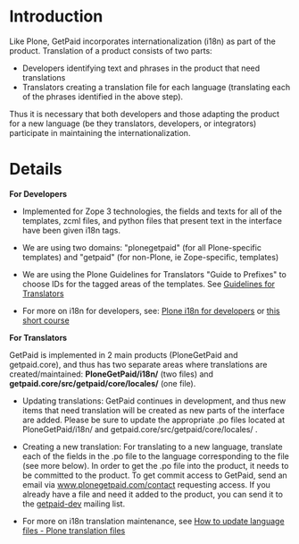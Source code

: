 # Introduction #

Like Plone, GetPaid incorporates internationalization (i18n) as part of the product. Translation of a product consists of two parts:

  * Developers identifying text and phrases in the product that need translations
  * Translators creating a translation file for each language (translating each of the phrases identified in the above step).

Thus it is necessary that both developers and those adapting the product for a new language (be they translators, developers, or integrators) participate in maintaining the internationalization.


# Details #

**For Developers**

  * Implemented for Zope 3 technologies, the fields and texts for all of the templates, zcml files, and python files that present text in the interface have been given i18n tags.

  * We are using two domains: "plonegetpaid" (for all Plone-specific templates) and "getpaid" (for non-Plone, ie Zope-specific, templates)

  * We are using the Plone Guidelines for Translators "Guide to Prefixes" to choose IDs for the tagged areas of the templates. See [Guidelines for Translators](http://plone.org/development/teams/i18n/translators-guidelines)

  * For more on i18n for developers, see: [Plone i18n for developers](http://plone.org/documentation/how-to/i18n-for-developers/) or [this short course](http://plone.org/products/archgenxml/documentation/how-to/handling-i18n-translation-files-with-archgenxml-and-i18ndude/)

**For Translators**

GetPaid is implemented in 2 main products (PloneGetPaid and getpaid.core), and thus has two separate areas where translations are created/maintained: **PloneGetPaid/i18n/** (two files) and **getpaid.core/src/getpaid/core/locales/** (one file).

  * Updating translations: GetPaid continues in development, and thus new items that need translation will be created as new parts of the interface are added. Please be sure to update the appropriate .po files located at PloneGetPaid/i18n/ and getpaid.core/src/getpaid/core/locales/ .

  * Creating a new translation: For translating to a new language, translate each of the fields in the .po file to the language corresponding to the file (see more below). In order to get the .po file into the product, it needs to be committed to the product. To get commit access to GetPaid, send an email via www.plonegetpaid.com/contact requesting access. If you already have a file and need it added to the product, you can send it to the [getpaid-dev](http://groups.google.com/group/getpaid-dev) mailing list.

  * For more on i18n translation maintenance, see [How to update language files - Plone translation files](http://plone.org/documentation/how-to/how-to-update-languague-files-plone-translation-files)